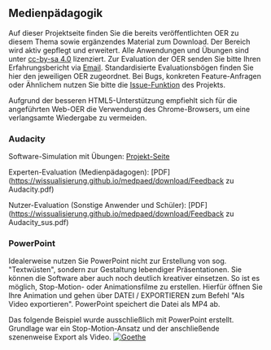 ## Medienpädagogik

Auf dieser Projektseite finden Sie die bereits veröffentlichten OER zu diesem Thema sowie ergänzendes Material zum Download. Der Bereich wird aktiv gepflegt und erweitert. Alle Anwendungen und Übungen sind unter [cc-by-sa 4.0](https://creativecommons.org/licenses/by-sa/4.0/) lizenziert. Zur Evaluation der OER senden Sie bitte Ihren Erfahrungsbericht via [Email](mailto:sebastian.wolf.oer@outlook.de). Standardisierte Evaluationsbögen finden Sie hier den jeweiligen OER zugeordnet. Bei Bugs, konkreten Feature-Anfragen oder Ähnlichem nutzen Sie bitte die [Issue-Funktion](https://github.com/wissualisierung/medpaed/issues) des Projekts. 

Aufgrund der besseren HTML5-Unterstützung empfiehlt sich für die angeführten Web-OER die Verwendung des Chrome-Browsers, um eine verlangsamte Wiedergabe zu vermeiden.

### Audacity
Software-Simulation mit Übungen: 
[Projekt-Seite](https://wissualisierung.github.io/medpaed/audacity/)

Experten-Evaluation (Medienpädagogen): 
[PDF](https://wissualisierung.github.io/medpaed/download/Feedback zu Audacity.pdf)

Nutzer-Evaluation (Sonstige Anwender und Schüler): 
[PDF](https://wissualisierung.github.io/medpaed/download/Feedback zu Audacity_sus.pdf)

### PowerPoint
Idealerweise nutzen Sie PowerPoint nicht zur Erstellung von sog. "Textwüsten", sondern zur Gestaltung lebendiger Präsentationen. Sie können die Software aber auch noch deutlich kreativer einsetzen. So ist es möglich, Stop-Motion- oder Animationsfilme zu erstellen. Hierfür öffnen Sie Ihre Animation und gehen über DATEI / EXPORTIEREN zum Befehl "Als Video exportieren". PowerPoint speichert die Datei als MP4 ab. 

Das folgende Beispiel wurde ausschließlich mit PowerPoint erstellt. Grundlage war ein Stop-Motion-Ansatz und der anschließende szenenweise Export als Video. 
[![Goethe](https://wissualisierung.github.io/medpaed/assets/goethe.png)](https://youtu.be/R6_pNWvXF44) 
